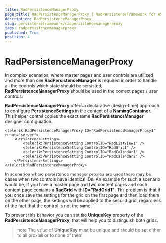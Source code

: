 ```yaml
---
title: RadPersistenceManagerProxy
page_title: RadPersistenceManagerProxy | RadPersistenceFramework for ASP.NET AJAX Documentation
description: RadPersistenceManagerProxy
slug: persistenceframework/radpersistencemanagerproxy
tags: radpersistencemanagerproxy
published: True
position: 4
---
```


# RadPersistenceManagerProxy



In complex scenarios, where master pages and user controls are utilized and more than one **RadPersistenceManager** is required in order to handle all the controls which state should be persisted, **RadPersistenceManagerProxy** should	be used in the context pages / user controls.

**RadPersistenceManagerProxy** offers a declarative (design-time) approach to configure **PersistenceSettings** in the context of a **NamingContainer**. This helper control copies the exact same **RadPersistenceManager** designer configuration.

````ASP.NET
<telerik:RadPersistenceManagerProxy ID="RadPersistenceManagerProxy1" runat="server">
	<PersistenceSettings>
		<telerik:PersistenceSetting ControlID="RadListView1" />
		<telerik:PersistenceSetting ControlID="RadGrid1" />
		<telerik:PersistenceSetting ControlID="RadCalendar1" />
		<telerik:PersistenceSetting ControlID="RadCalendar2" />
	</PersistenceSettings>
</telerik:RadPersistenceManagerProxy>
````

In scenarios where persistence manager proxies are used there may be cases when two controls have identical IDs. An example for such a scenario would be, if you have a master page and two content pages and each content page contains a **RadGrid** with **ID="RadGrid1"**. The problem is that if you once save the settings for the grid on the first page and then load them on the other page, the settings will be applied to the second grid, regardless of the fact that the control is not the same.

To prevent this behavior you can set the **UniqueKey** property of the **RadPersistenceManagerProxy**, that will help you to distinguish both grids.

>note The value of **UniqueKey** must be unique and should be set either to all proxies or to none of them.



